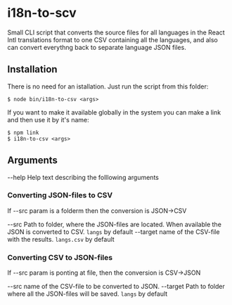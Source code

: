 # i18n-to-scv

Small CLI script that converts the source files for all languages in the React Intl translations format to one CSV containing all the languages, and also can convert everythng back to separate language JSON files.

## Installation

There is no need for an istallation. Just run the script from this folder:

```
$ node bin/i18n-to-csv <args>
```

If you want to make it available globally in the system you can make a link and then use it by it's name:

```
$ npm link
$ i18n-to-csv <args>
```

## Arguments

--help Help text describing the folllowing arguments

### Converting JSON-files to CSV

If --src param is a folderm then the conversion is JSON->CSV

--src Path to folder, where the JSON-files are located. When available the JSON is converted to CSV. `langs` by default
--target name of the CSV-file with the results. `langs.csv` by default

### Converting CSV to JSON-files

If --src param is ponting at file, then the conversion is CSV->JSON

--src name of the CSV-file to be converted to JSON.
--target Path to folder where all the JSON-files will be saved. `langs` by default
